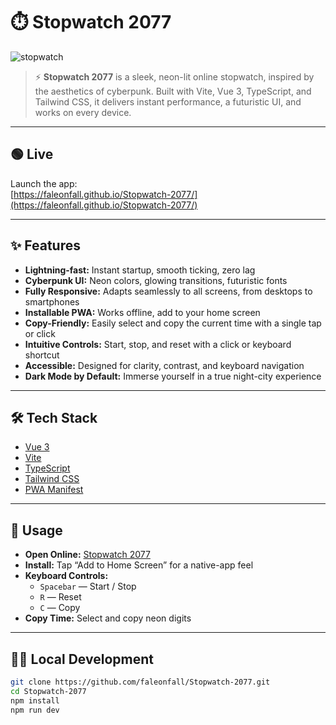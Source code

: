 # ⏱️ Stopwatch 2077

![stopwatch](https://github.com/user-attachments/assets/a62667c5-7d7f-44f5-900f-48749eb2b2b8)

> ⚡️ **Stopwatch 2077** is a sleek, neon-lit online stopwatch, inspired by the aesthetics of cyberpunk. Built
> with Vite, Vue 3, TypeScript, and Tailwind CSS, it delivers instant performance, a futuristic UI, and works on every
> device.

---

## 🟢 Live

Launch the app:  
[https://faleonfall.github.io/Stopwatch-2077/](https://faleonfall.github.io/Stopwatch-2077/)

---

## ✨ Features

- **Lightning-fast:** Instant startup, smooth ticking, zero lag
- **Cyberpunk UI:** Neon colors, glowing transitions, futuristic fonts
- **Fully Responsive:** Adapts seamlessly to all screens, from desktops to smartphones
- **Installable PWA:** Works offline, add to your home screen
- **Copy-Friendly:** Easily select and copy the current time with a single tap or click
- **Intuitive Controls:** Start, stop, and reset with a click or keyboard shortcut
- **Accessible:** Designed for clarity, contrast, and keyboard navigation
- **Dark Mode by Default:** Immerse yourself in a true night-city experience

---

## 🛠️ Tech Stack

- [Vue 3](https://vuejs.org/)
- [Vite](https://vitejs.dev/)
- [TypeScript](https://www.typescriptlang.org/)
- [Tailwind CSS](https://tailwindcss.com/)
- [PWA Manifest](https://web.dev/add-manifest/)

---

## 📲 Usage

- **Open Online:** [Stopwatch 2077](https://faleonfall.github.io/Stopwatch-2077/)
- **Install:** Tap “Add to Home Screen” for a native-app feel
- **Keyboard Controls:**
    - `Spacebar` — Start / Stop
    - `R` — Reset
    - `C` — Copy
- **Copy Time:** Select and copy neon digits

---

## 🧑‍💻 Local Development

```sh
git clone https://github.com/faleonfall/Stopwatch-2077.git
cd Stopwatch-2077
npm install
npm run dev
